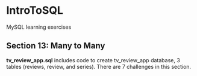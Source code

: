# IntroToSQL
MySQL learning exercises 

## Section 13: Many to Many
**tv_review_app.sql** includes code to create tv_review_app database, 3 tables (reviews, review, and series). There are 7 challenges in this section.

